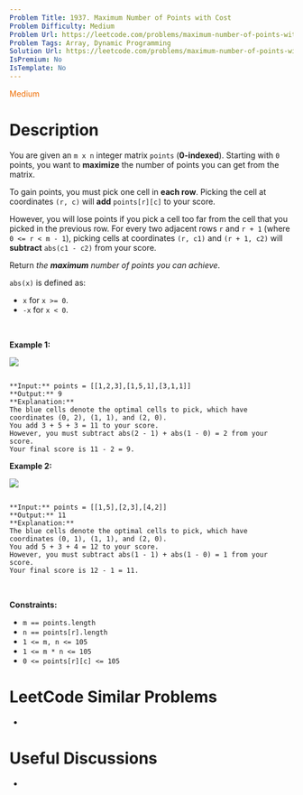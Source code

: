 ```yaml
---
Problem Title: 1937. Maximum Number of Points with Cost
Problem Difficulty: Medium
Problem Url: https://leetcode.com/problems/maximum-number-of-points-with-cost/
Problem Tags: Array, Dynamic Programming
Solution Url: https://leetcode.com/problems/maximum-number-of-points-with-cost/solution/
IsPremium: No
IsTemplate: No
---
```


<span style="color: rgb(239, 108, 0);">Medium</span>

# Description

You are given an `m x n` integer matrix `points` (**0-indexed**). Starting with `0` points, you want to **maximize** the number of points you can get from the matrix.


To gain points, you must pick one cell in **each row**. Picking the cell at coordinates `(r, c)` will **add** `points[r][c]` to your score.


However, you will lose points if you pick a cell too far from the cell that you picked in the previous row. For every two adjacent rows `r` and `r + 1` (where `0 <= r < m - 1`), picking cells at coordinates `(r, c1)` and `(r + 1, c2)` will **subtract** `abs(c1 - c2)` from your score.


Return *the **maximum** number of points you can achieve*.


`abs(x)` is defined as:


* `x` for `x >= 0`.
* `-x` for `x < 0`.


 


**Example 1:**


![](https://assets.leetcode.com/uploads/2021/07/12/screenshot-2021-07-12-at-13-40-26-diagram-drawio-diagrams-net.png)

```

**Input:** points = [[1,2,3],[1,5,1],[3,1,1]]
**Output:** 9
**Explanation:**
The blue cells denote the optimal cells to pick, which have coordinates (0, 2), (1, 1), and (2, 0).
You add 3 + 5 + 3 = 11 to your score.
However, you must subtract abs(2 - 1) + abs(1 - 0) = 2 from your score.
Your final score is 11 - 2 = 9.

```

**Example 2:**


![](https://assets.leetcode.com/uploads/2021/07/12/screenshot-2021-07-12-at-13-42-14-diagram-drawio-diagrams-net.png)

```

**Input:** points = [[1,5],[2,3],[4,2]]
**Output:** 11
**Explanation:**
The blue cells denote the optimal cells to pick, which have coordinates (0, 1), (1, 1), and (2, 0).
You add 5 + 3 + 4 = 12 to your score.
However, you must subtract abs(1 - 1) + abs(1 - 0) = 1 from your score.
Your final score is 12 - 1 = 11.

```

 


**Constraints:**


* `m == points.length`
* `n == points[r].length`
* `1 <= m, n <= 105`
* `1 <= m * n <= 105`
* `0 <= points[r][c] <= 105`




# LeetCode Similar Problems

- []()

# Useful Discussions

- []()
